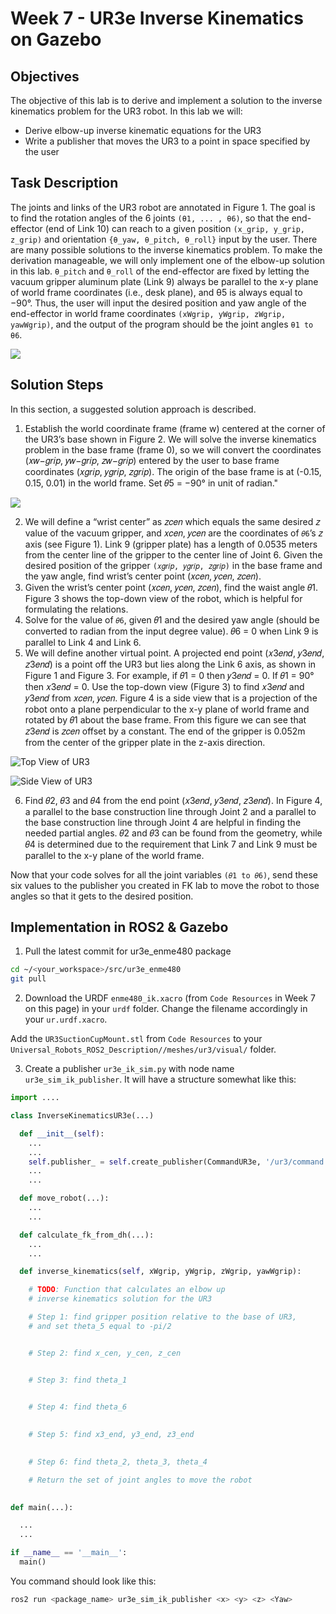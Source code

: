 # Week 7 - UR3e Inverse Kinematics on Gazebo

## Objectives

The objective of this lab is to derive and implement a solution to the inverse kinematics problem for the UR3 robot. In this lab we will:

- Derive elbow-up inverse kinematic equations for the UR3
- Write a publisher that moves the UR3 to a point in space specified by the user

## Task Description

The joints and links of the UR3 robot are annotated in Figure 1. The goal is to find the rotation
angles of the 6 joints `(θ1, ... , θ6)`, so that the end-effector (end of Link 10) can reach to a given
position `(x_grip, y_grip, z_grip)` and orientation `{θ_yaw, θ_pitch, θ_roll}` input by the user.
There are many possible solutions to the inverse kinematics problem. To make the derivation
manageable, we will only implement one of the elbow-up solution in this lab. `θ_pitch` and `θ_roll` of
the end-effector are fixed by letting the vacuum gripper aluminum plate (Link 9) always be
parallel to the x-y plane of world frame coordinates (i.e., desk plane), and θ5 is always equal to −90°. Thus, the user will input the desired position and yaw angle of the end-effector in world
frame coordinates `(xWgrip, yWgrip, zWgrip, yawWgrip)`, and the output of the program should
be the joint angles `θ1 to θ6`.

![](images/img1.jpg)

## Solution Steps

In this section, a suggested solution approach is described.

1. Establish the world coordinate frame (frame w) centered at the corner of the UR3’s base shown in Figure 2. We will solve the inverse kinematics problem in the base frame (frame 0), so we will convert the coordinates (𝑥𝑤−𝑔𝑟𝑖𝑝, 𝑦𝑤−𝑔𝑟𝑖𝑝, 𝑧𝑤−𝑔𝑟𝑖𝑝) entered by the user to base frame coordinates (𝑥𝑔𝑟𝑖𝑝, 𝑦𝑔𝑟𝑖𝑝, 𝑧𝑔𝑟𝑖𝑝). The origin of the base frame is at (-0.15, 0.15, 0.01) in
the world frame. Set 𝜃5 = −90° in unit of radian."

![](images/img2.jpg)

2. We will define a “wrist center” as 𝑧𝑐𝑒𝑛 which equals the same desired 𝑧 value of the vacuum gripper, and 𝑥𝑐𝑒𝑛, 𝑦𝑐𝑒𝑛 are the coordinates of `𝜃6`’s 𝑧 axis (see Figure 1). Link 9 (gripper plate) has a length of 0.0535 meters from the center line of the gripper to the center line of Joint 6. Given the desired position of the gripper `(𝑥𝑔𝑟𝑖𝑝, 𝑦𝑔𝑟𝑖𝑝, 𝑧𝑔𝑟𝑖𝑝)` in the base frame and the yaw angle, find wrist’s center point (𝑥𝑐𝑒𝑛, 𝑦𝑐𝑒𝑛, 𝑧𝑐𝑒𝑛).
3. Given the wrist’s center point (𝑥𝑐𝑒𝑛, 𝑦𝑐𝑒𝑛, 𝑧𝑐𝑒𝑛), find the waist angle 𝜃1. Figure 3 shows the
top-down view of the robot, which is helpful for formulating the relations.
4. Solve for the value of `𝜃6`, given 𝜃1 and the desired yaw angle (should be converted to radian from the input degree value). 𝜃6 = 0 when Link 9 is parallel to Link 4 and Link 6.
5. We will define another virtual point. A projected end point (𝑥3𝑒𝑛𝑑, 𝑦3𝑒𝑛𝑑, 𝑧3𝑒𝑛𝑑) is a point off the UR3 but lies along the Link 6 axis, as shown in Figure 1 and Figure 3. For example, if 𝜃1 = 0 then 𝑦3𝑒𝑛𝑑 = 0. If 𝜃1 = 90° then 𝑥3𝑒𝑛𝑑 = 0. Use the top-down view (Figure 3) to find 𝑥3𝑒𝑛𝑑 and 𝑦3𝑒𝑛𝑑 from 𝑥𝑐𝑒𝑛, 𝑦𝑐𝑒𝑛. Figure 4 is a side view that is a projection of the robot onto a plane
perpendicular to the x-y plane of world frame and rotated by 𝜃1 about the base frame. From
this figure we can see that 𝑧3𝑒𝑛𝑑 is 𝑧𝑐𝑒𝑛 offset by a constant. The end of the gripper is 0.052m from the center of the gripper plate in the z-axis direction.

![Top View of UR3](images/img3.jpg)

![Side View of UR3](images/img4.jpg)

6. Find 𝜃2, 𝜃3 and 𝜃4 from the end point (𝑥3𝑒𝑛𝑑, 𝑦3𝑒𝑛𝑑, 𝑧3𝑒𝑛𝑑). In Figure 4, a parallel to the base construction line through Joint 2 and a parallel to the base construction line through Joint 4 are helpful in finding the needed partial angles. 𝜃2 and 𝜃3 can be found from the geometry, while 𝜃4 is determined due to the requirement that Link 7 and Link 9 must be parallel to the
x-y plane of the world frame.

Now that your code solves for all the joint variables `(𝜃1 to 𝜃6)`, send these six values to the publisher you created in FK lab to move the robot to those angles so that it gets to the desired position.

## Implementation in ROS2 & Gazebo

1. Pull the latest commit for ur3e_enme480 package

```bash
cd ~/<your_workspace>/src/ur3e_enme480
git pull
```

2. Download the URDF `enme480_ik.xacro` (from `Code Resources` in Week 7 on this page) in your `urdf` folder. Change the filename accordingly in your `ur.urdf.xacro`.

Add the `UR3SuctionCupMount.stl` from `Code Resources` to your `Universal_Robots_ROS2_Description//meshes/ur3/visual/` folder.

3. Create a publisher `ur3e_ik_sim.py` with node name `ur3e_sim_ik_publisher`. It will have a structure somewhat like this:

```python
import ....

class InverseKinematicsUR3e(...)

  def __init__(self): 
    ...
    ...
    self.publisher_ = self.create_publisher(CommandUR3e, '/ur3/command', 10)
    ...
    ...

  def move_robot(...):
    ...
    ...

  def calculate_fk_from_dh(...):
    ...
    ...

  def inverse_kinematics(self, xWgrip, yWgrip, zWgrip, yawWgrip):

    # TODO: Function that calculates an elbow up 
	# inverse kinematics solution for the UR3

	# Step 1: find gripper position relative to the base of UR3,
	# and set theta_5 equal to -pi/2


	# Step 2: find x_cen, y_cen, z_cen


	# Step 3: find theta_1
	

	# Step 4: find theta_6 
	

	# Step 5: find x3_end, y3_end, z3_end
	

	# Step 6: find theta_2, theta_3, theta_4

    # Return the set of joint angles to move the robot

    
def main(...):

  ...
  ...

if __name__ == '__main__':
  main()
```

You command should look like this:

```bash
ros2 run <package_name> ur3e_sim_ik_publisher <x> <y> <z> <Yaw>
```

